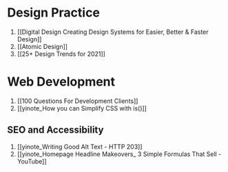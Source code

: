 # Design Practice
1. [[Digital Design Creating Design Systems for Easier, Better & Faster Design]]
2. [[Atomic Design]]
3. [[25+ Design Trends for 2021]]

# Web Development
1. [[100 Questions For Development Clients]]
2. [[yinote_How you can Simplify CSS with is()]]

## SEO and Accessibility
1. [[yinote_Writing Good Alt Text - HTTP 203]]
2. [[yinote_Homepage Headline Makeovers_ 3 Simple Formulas That Sell - YouTube]]